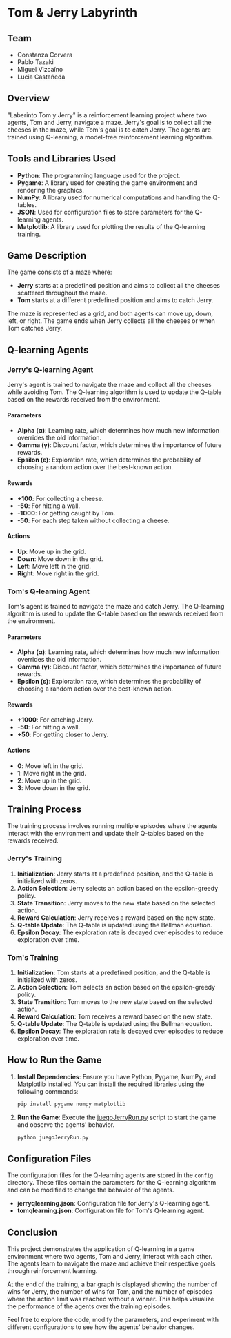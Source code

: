 # Tom & Jerry Labyrinth

## Team

- Constanza Corvera
- Pablo Tazaki
- Miguel Vizcaíno
- Lucia Castañeda

## Overview

"Laberinto Tom y Jerry" is a reinforcement learning project where two agents, Tom and Jerry, navigate a maze. Jerry's goal is to collect all the cheeses in the maze, while Tom's goal is to catch Jerry. The agents are trained using Q-learning, a model-free reinforcement learning algorithm.

## Tools and Libraries Used

- **Python**: The programming language used for the project.
- **Pygame**: A library used for creating the game environment and rendering the graphics.
- **NumPy**: A library used for numerical computations and handling the Q-tables.
- **JSON**: Used for configuration files to store parameters for the Q-learning agents.
- **Matplotlib**: A library used for plotting the results of the Q-learning training.

## Game Description

The game consists of a maze where:

- **Jerry** starts at a predefined position and aims to collect all the cheeses scattered throughout the maze.
- **Tom** starts at a different predefined position and aims to catch Jerry.

The maze is represented as a grid, and both agents can move up, down, left, or right. The game ends when Jerry collects all the cheeses or when Tom catches Jerry.

## Q-learning Agents

### Jerry's Q-learning Agent

Jerry's agent is trained to navigate the maze and collect all the cheeses while avoiding Tom. The Q-learning algorithm is used to update the Q-table based on the rewards received from the environment.

#### Parameters

- **Alpha (α)**: Learning rate, which determines how much new information overrides the old information.
- **Gamma (γ)**: Discount factor, which determines the importance of future rewards.
- **Epsilon (ε)**: Exploration rate, which determines the probability of choosing a random action over the best-known action.

#### Rewards

- **+100**: For collecting a cheese.
- **-50**: For hitting a wall.
- **-1000**: For getting caught by Tom.
- **-50**: For each step taken without collecting a cheese.

#### Actions

- **Up**: Move up in the grid.
- **Down**: Move down in the grid.
- **Left**: Move left in the grid.
- **Right**: Move right in the grid.

### Tom's Q-learning Agent

Tom's agent is trained to navigate the maze and catch Jerry. The Q-learning algorithm is used to update the Q-table based on the rewards received from the environment.

#### Parameters

- **Alpha (α)**: Learning rate, which determines how much new information overrides the old information.
- **Gamma (γ)**: Discount factor, which determines the importance of future rewards.
- **Epsilon (ε)**: Exploration rate, which determines the probability of choosing a random action over the best-known action.

#### Rewards

- **+1000**: For catching Jerry.
- **-50**: For hitting a wall.
- **+50**: For getting closer to Jerry.

#### Actions

- **0**: Move left in the grid.
- **1**: Move right in the grid.
- **2**: Move up in the grid.
- **3**: Move down in the grid.

## Training Process

The training process involves running multiple episodes where the agents interact with the environment and update their Q-tables based on the rewards received.

### Jerry's Training

1. **Initialization**: Jerry starts at a predefined position, and the Q-table is initialized with zeros.
2. **Action Selection**: Jerry selects an action based on the epsilon-greedy policy.
3. **State Transition**: Jerry moves to the new state based on the selected action.
4. **Reward Calculation**: Jerry receives a reward based on the new state.
5. **Q-table Update**: The Q-table is updated using the Bellman equation.
6. **Epsilon Decay**: The exploration rate is decayed over episodes to reduce exploration over time.

### Tom's Training

1. **Initialization**: Tom starts at a predefined position, and the Q-table is initialized with zeros.
2. **Action Selection**: Tom selects an action based on the epsilon-greedy policy.
3. **State Transition**: Tom moves to the new state based on the selected action.
4. **Reward Calculation**: Tom receives a reward based on the new state.
5. **Q-table Update**: The Q-table is updated using the Bellman equation.
6. **Epsilon Decay**: The exploration rate is decayed over episodes to reduce exploration over time.

## How to Run the Game

1. **Install Dependencies**: Ensure you have Python, Pygame, NumPy, and Matplotlib installed. You can install the required libraries using the following commands:

   ```bash
   pip install pygame numpy matplotlib
   ```

2. **Run the Game**: Execute the [juegoJerryRun.py](http://_vscodecontentref_/2) script to start the game and observe the agents' behavior.
   ```bash
   python juegoJerryRun.py
   ```

## Configuration Files

The configuration files for the Q-learning agents are stored in the `config` directory. These files contain the parameters for the Q-learning algorithm and can be modified to change the behavior of the agents.

- **jerryqlearning.json**: Configuration file for Jerry's Q-learning agent.
- **tomqlearning.json**: Configuration file for Tom's Q-learning agent.

## Conclusion

This project demonstrates the application of Q-learning in a game environment where two agents, Tom and Jerry, interact with each other. The agents learn to navigate the maze and achieve their respective goals through reinforcement learning.

At the end of the training, a bar graph is displayed showing the number of wins for Jerry, the number of wins for Tom, and the number of episodes where the action limit was reached without a winner. This helps visualize the performance of the agents over the training episodes.

Feel free to explore the code, modify the parameters, and experiment with different configurations to see how the agents' behavior changes.
